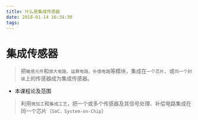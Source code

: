```yaml
---
title: 什么是集成传感器
date: 2018-01-14 16:34:30
tags:
---
```


# 集成传感器

> 把`敏感元件`和`放大电路、运算电路、补偿电路`等模块，集成在`一个芯片`、或`同一个封装`上的传感器成为集成传感器。

- 本课程论及范围
> 利用`微加工`和`集成工艺`，把一个或多个传感器及其信号处理、补偿电路集成在同一个芯片（`SoC，System-on-Chip`）